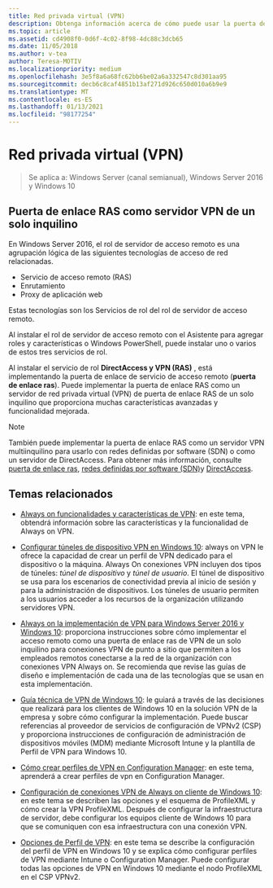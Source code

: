 ```yaml
---
title: Red privada virtual (VPN)
description: Obtenga información acerca de cómo puede usar la puerta de enlace RAS como un servidor VPN de un solo inquilino.
ms.topic: article
ms.assetid: cd4908f0-0d6f-4c02-8f98-4dc88c3dcb65
ms.date: 11/05/2018
ms.author: v-tea
author: Teresa-MOTIV
ms.localizationpriority: medium
ms.openlocfilehash: 3e5f8a6a68fc62bb6be02a6a332547c8d301aa95
ms.sourcegitcommit: decb6c8caf4851b13af271d926c650d010a6b9e9
ms.translationtype: MT
ms.contentlocale: es-ES
ms.lasthandoff: 01/13/2021
ms.locfileid: "98177254"
---
```

# <a name="virtual-private-networking-vpn"></a>Red privada virtual (VPN)

>Se aplica a: Windows Server (canal semianual), Windows Server 2016 y Windows 10

## <a name="ras-gateway-as-a-single-tenant-vpn-server"></a>Puerta de enlace RAS como servidor VPN de un solo inquilino

En Windows Server 2016, el rol de servidor de acceso remoto es una agrupación lógica de las siguientes tecnologías de acceso de red relacionadas.

- Servicio de acceso remoto (RAS)
- Enrutamiento
- Proxy de aplicación web

Estas tecnologías son los Servicios de rol del rol de servidor de acceso remoto.

Al instalar el rol de servidor de acceso remoto con el Asistente para agregar roles y características o Windows PowerShell, puede instalar uno o varios de estos tres servicios de rol.

Al instalar el servicio de rol **DirectAccess y VPN (RAS)** , está implementando la puerta de enlace de servicio de acceso remoto (**puerta de enlace ras**). Puede implementar la puerta de enlace RAS como un servidor de red privada virtual (VPN) de puerta de enlace RAS de un solo inquilino que proporciona muchas características avanzadas y funcionalidad mejorada.

>[!NOTE]
>También puede implementar la puerta de enlace RAS como un servidor VPN multiinquilino para usarlo con redes definidas por software (SDN) o como un servidor de DirectAccess. Para obtener más información, consulte [puerta de enlace ras](../ras-gateway/ras-gateway.md), [redes definidas por software (SDN)](../../../networking/sdn/software-defined-networking.md)y [DirectAccess](../directaccess/directaccess.md).

## <a name="related-topics"></a>Temas relacionados
- [Always on funcionalidades y características de VPN](vpn-map-da.md): en este tema, obtendrá información sobre las características y la funcionalidad de Always on VPN.

- [Configurar túneles de dispositivo VPN en Windows 10](vpn-device-tunnel-config.md): always on VPN le ofrece la capacidad de crear un perfil de VPN dedicado para el dispositivo o la máquina. Always On conexiones VPN incluyen dos tipos de túneles: _túnel de dispositivo_ y _túnel de usuario_. El túnel de dispositivo se usa para los escenarios de conectividad previa al inicio de sesión y para la administración de dispositivos. Los túneles de usuario permiten a los usuarios acceder a los recursos de la organización utilizando servidores VPN.

- [Always on la implementación de VPN para Windows Server 2016 y Windows 10](always-on-vpn/deploy/always-on-vpn-deploy.md): proporciona instrucciones sobre cómo implementar el acceso remoto como una puerta de enlace ras de VPN de un solo inquilino para conexiones VPN de punto a sitio que permiten a los empleados remotos conectarse a la red de la organización con conexiones VPN Always on. Se recomienda que revise las guías de diseño e implementación de cada una de las tecnologías que se usan en esta implementación.

- [Guía técnica de VPN de Windows 10](/windows/access-protection/vpn/vpn-guide): le guiará a través de las decisiones que realizará para los clientes de Windows 10 en la solución VPN de la empresa y sobre cómo configurar la implementación. Puede buscar referencias al proveedor de servicios de configuración de VPNv2 (CSP) y proporciona instrucciones de configuración de administración de dispositivos móviles (MDM) mediante Microsoft Intune y la plantilla de Perfil de VPN para Windows 10.

- [Cómo crear perfiles de VPN en Configuration Manager](/configmgr/protect/deploy-use/create-vpn-profiles): en este tema, aprenderá a crear perfiles de vpn en Configuration Manager.

- [Configuración de conexiones VPN de Always on cliente de Windows 10](./always-on-vpn/deploy/vpn-deploy-client-vpn-connections.md): en este tema se describen las opciones y el esquema de ProfileXML y cómo crear la VPN ProfileXML. Después de configurar la infraestructura de servidor, debe configurar los equipos cliente de Windows 10 para que se comuniquen con esa infraestructura con una conexión VPN.

- [Opciones de Perfil de VPN](/windows/access-protection/vpn/vpn-profile-options): en este tema se describe la configuración del perfil de VPN en Windows 10 y se explica cómo configurar perfiles de VPN mediante Intune o Configuration Manager. Puede configurar todas las opciones de VPN en Windows 10 mediante el nodo ProfileXML en el CSP VPNv2.
